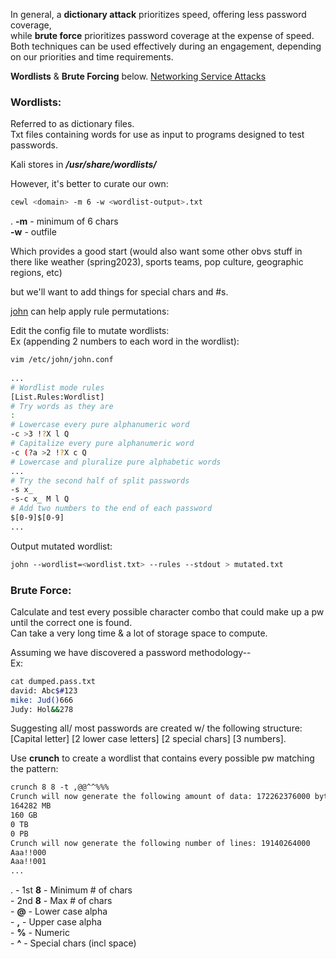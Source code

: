 

In general, a **dictionary attack** prioritizes speed, offering less password coverage,  
while **brute force** prioritizes password coverage at the expense of speed.  
Both techniques can be used effectively during an engagement, depending on our priorities and time requirements.  
  
  
**Wordlists** & **Brute Forcing** below. [Networking Service Attacks](Networking%20PW%20Attacks.md)  

  
  
### Wordlists:

Referred to as dictionary files.  
Txt files containing words for use as input to programs designed to test passwords.  
  
Kali stores in _**/usr/share/wordlists/**_  
  
However, it's better to curate our own:  
```bash
cewl <domain> -m 6 -w <wordlist-output>.txt
```
. 
	**-m** - minimum of 6 chars  
	**-w** - outfile  
  
  
Which provides a good start (would also want some other obvs stuff in there like weather (spring2023), sports teams, pop culture, geographic regions, etc)  
  
but we'll want to add things for special chars and  \#s.  
  
  
[john](john.md) can help apply rule permutations:  
  
Edit the config file to mutate wordlists:  
Ex (appending 2 numbers to each word in the wordlist):  
```bash
vim /etc/john/john.conf  
  
...  
# Wordlist mode rules  
[List.Rules:Wordlist]  
# Try words as they are  
:  
# Lowercase every pure alphanumeric word  
-c >3 !?X l Q  
# Capitalize every pure alphanumeric word  
-c (?a >2 !?X c Q  
# Lowercase and pluralize pure alphabetic words  
...  
# Try the second half of split passwords  
-s x_  
-s-c x_ M l Q  
# Add two numbers to the end of each password  
$[0-9]$[0-9]  
...
```


Output mutated wordlist:  
```bash
john --wordlist=<wordlist.txt> --rules --stdout > mutated.txt
```



### Brute Force:

Calculate and test every possible character combo that could make up a pw until the correct one is found.  
Can take a very long time & a lot of storage space to compute.  
  
Assuming we have discovered a password methodology--  
Ex:  
```bash
cat dumped.pass.txt  
david: Abc$#123  
mike: Jud()666  
Judy: Hol&&278
```

  
Suggesting all/ most passwords are created w/ the following structure:
\[Capital letter\] \[2 lower case letters\] \[2 special chars\] \[3 numbers\].  
  
Use **crunch** to create a wordlist that contains every possible pw matching the pattern:  
```bash
crunch 8 8 -t ,@@^^%%%  
Crunch will now generate the following amount of data: 172262376000 bytes  
164282 MB  
160 GB  
0 TB  
0 PB  
Crunch will now generate the following number of lines: 19140264000  
Aaa!!000  
Aaa!!001  
...
```
.
	- 1st **8** - Minimum # of chars  
	- 2nd **8** - Max # of chars  
	- **@** - Lower case alpha  
	- **,** - Upper case alpha  
	- **%** - Numeric  
	- **^** - Special chars (incl space)